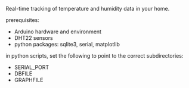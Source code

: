Real-time tracking of temperature and humidity data in your home.

prerequisites: 
- Arduino hardware and environment
- DHT22 sensors
- python packages: sqlite3, serial, matplotlib

in python scripts, set the following to point to the correct subdirectories:
- SERIAL_PORT
- DBFILE
- GRAPHFILE
